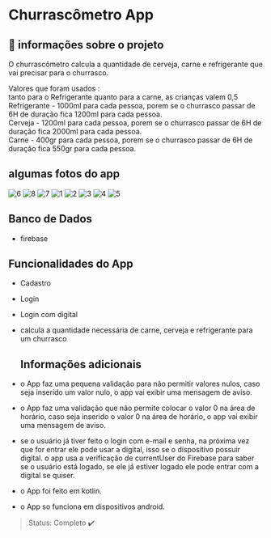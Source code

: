 # Churrascômetro App

## 📝 informações sobre o projeto 
 O churrascômetro calcula a quantidade de cerveja, carne e refrigerante que vai precisar para o churrasco.
 
 Valores que foram usados :<br>
  tanto para o Refrigerante quanto para a carne, as crianças valem 0,5<br>
  Refrigerante - 1000ml para cada pessoa, porem se o churrasco passar de 6H de duração fica 1200ml para cada pessoa.<br>
  Cerveja - 1200ml para cada pessoa, porem se o churrasco passar de 6H de duração fica 2000ml para cada pessoa.<br>
  Carne - 400gr para cada pessoa, porem se o churrasco passar de 6H de duração fica 550gr para cada pessoa.<br>
  
  ## algumas fotos do app
  
  ![6](https://user-images.githubusercontent.com/80015739/158426350-36f8aa9a-6cc5-42d3-b656-c0aa1a29b0b8.png)
  ![8](https://user-images.githubusercontent.com/80015739/160862678-7e6c5e33-acd8-47cf-b6f2-a656313e7fcb.png)
  ![7](https://user-images.githubusercontent.com/80015739/158426397-6a7599da-80c8-4bec-ba2c-87778356cf20.png)
  ![1](https://user-images.githubusercontent.com/80015739/158076032-d40b710e-587b-494b-8011-66f7fac653ad.png)
  ![2](https://user-images.githubusercontent.com/80015739/158076043-74b08a5a-4797-459e-b65c-68069e22ccaf.png)
  ![3](https://user-images.githubusercontent.com/80015739/158076048-6a1836b0-30b9-486a-b068-ba3e4b929b30.png)
  ![4](https://user-images.githubusercontent.com/80015739/158076056-1c356c00-04c5-4fa2-8af3-aa9e5d503f28.png)
  ![5](https://user-images.githubusercontent.com/80015739/158076063-c27951bd-c17a-4f1b-bb54-f12b4b8c8ba4.png)
  
  ## Banco de Dados 

+ firebase

 ## Funcionalidades do App

+ Cadastro 
+ Login
+ Login com digital
+ calcula a quantidade necessária de carne, cerveja e refrigerante para um churrasco
  
  ## Informações adicionais

+ o App faz uma pequena validação para não permitir valores nulos, caso seja inserido um valor nulo, o app vai exibir uma mensagem de aviso.
+ o App faz uma validação que não permite colocar o valor 0 na área de horário, caso seja inserido o valor 0 na área de horário, o app vai exibir uma mensagem de aviso.
+ se o usuário já tiver feito o login com e-mail e senha, na próxima vez que for entrar ele pode usar a digital, isso se o dispositivo possuir digital. o app usa a verificação de currentUser do Firebase para saber se o usuário está logado, se ele já estiver logado ele pode entrar com a digital se quiser.
+ o App foi feito em kotlin.
+ o App so funciona em dispositivos android.
  
> Status: Completo ✔️
